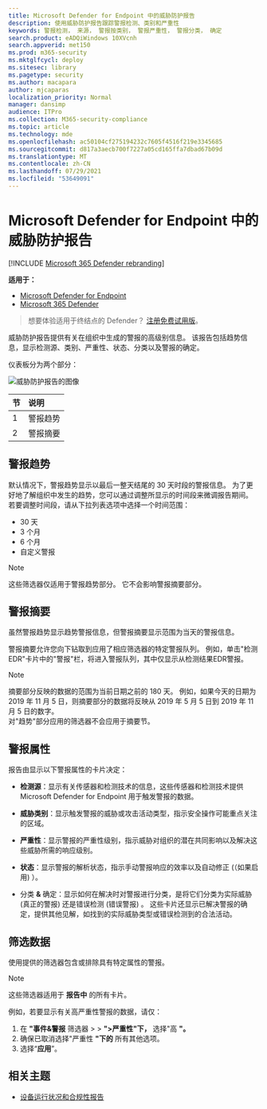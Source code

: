 ```yaml
---
title: Microsoft Defender for Endpoint 中的威胁防护报告
description: 使用威胁防护报告跟踪警报检测、类别和严重性
keywords: 警报检测， 来源， 警报按类别， 警报严重性， 警报分类， 确定
search.product: eADQiWindows 10XVcnh
search.appverid: met150
ms.prod: m365-security
ms.mktglfcycl: deploy
ms.sitesec: library
ms.pagetype: security
ms.author: macapara
author: mjcaparas
localization_priority: Normal
manager: dansimp
audience: ITPro
ms.collection: M365-security-compliance
ms.topic: article
ms.technology: mde
ms.openlocfilehash: ac50104cf275194232c7605f4516f219e3345685
ms.sourcegitcommit: d817a3aecb700f7227a05cd165ffa7dbad67b09d
ms.translationtype: MT
ms.contentlocale: zh-CN
ms.lasthandoff: 07/29/2021
ms.locfileid: "53649091"
---
```

# <a name="threat-protection-report-in-microsoft-defender-for-endpoint"></a>Microsoft Defender for Endpoint 中的威胁防护报告

[!INCLUDE [Microsoft 365 Defender rebranding](../../includes/microsoft-defender.md)]


**适用于：**
- [Microsoft Defender for Endpoint](https://go.microsoft.com/fwlink/p/?linkid=2154037)
- [Microsoft 365 Defender](https://go.microsoft.com/fwlink/?linkid=2118804)


> 想要体验适用于终结点的 Defender？ [注册免费试用版](https://signup.microsoft.com/create-account/signup?products=7f379fee-c4f9-4278-b0a1-e4c8c2fcdf7e&ru=https://aka.ms/MDEp2OpenTrial?ocid=docs-wdatp-pullalerts-abovefoldlink)。

威胁防护报告提供有关在组织中生成的警报的高级别信息。 该报告包括趋势信息，显示检测源、类别、严重性、状态、分类以及警报的确定。

仪表板分为两个部分：

![威胁防护报告的图像](images/threat-protection-reports.png)

节 | 说明 
:---|:---
1 | 警报趋势
2 | 警报摘要

## <a name="alert-trends"></a>警报趋势
默认情况下，警报趋势显示以最后一整天结尾的 30 天时段的警报信息。 为了更好地了解组织中发生的趋势，您可以通过调整所显示的时间段来微调报告期间。 若要调整时间段，请从下拉列表选项中选择一个时间范围：

- 30 天
- 3 个月
- 6 个月
- 自定义警报

>[!NOTE]
>这些筛选器仅适用于警报趋势部分。 它不会影响警报摘要部分。


## <a name="alert-summary"></a>警报摘要
虽然警报趋势显示趋势警报信息，但警报摘要显示范围为当天的警报信息。

 警报摘要允许您向下钻取到应用了相应筛选器的特定警报队列。 例如，单击"检测EDR"卡片中的"警报"栏，将进入警报队列，其中仅显示从检测结果EDR警报。 

>[!NOTE]
>摘要部分反映的数据的范围为当前日期之前的 180 天。 例如，如果今天的日期为 2019 年 11 月 5 日，则摘要部分的数据将反映从 2019 年 5 月 5 日到 2019 年 11 月 5 日的数字。<br>
> 对"趋势"部分应用的筛选器不会应用于摘要节。 

## <a name="alert-attributes"></a>警报属性
报告由显示以下警报属性的卡片决定：

- **检测源**：显示有关传感器和检测技术的信息，这些传感器和检测技术提供 Microsoft Defender for Endpoint 用于触发警报的数据。

- **威胁类别**：显示触发警报的威胁或攻击活动类型，指示安全操作可能重点关注的区域。

- **严重性**：显示警报的严重性级别，指示威胁对组织的潜在共同影响以及解决这些威胁所需的响应级别。

- **状态**：显示警报的解析状态，指示手动警报响应的效率以及自动修正 (（如果启用) ）。 

- 分类 **&** 确定：显示如何在解决时对警报进行分类，是将它们分类为实际威胁 (真正的警报) 还是错误检测 (错误警报) 。 这些卡片还显示已解决警报的确定，提供其他见解，如找到的实际威胁类型或错误检测到的合法活动。

## <a name="filter-data"></a>筛选数据

使用提供的筛选器包含或排除具有特定属性的警报。

>[!NOTE]
>这些筛选器适用于 **报告中** 的所有卡片。

例如，若要显示有关高严重性警报的数据，请仅：

1. 在 **"事件&警报** 筛选器  >    >  **">严重性"下，** 选择"高 **"。**
2. 确保已取消选择"严重性 **"下的** 所有其他选项。
3. 选择“**应用**”。

## <a name="related-topic"></a>相关主题
- [设备运行状况和合规性报告](machine-reports.md)
